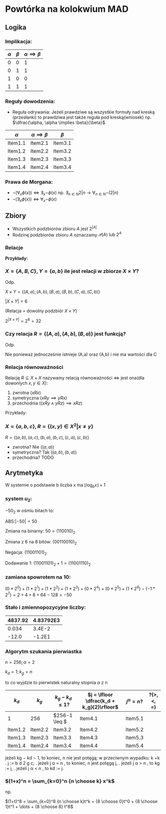 # Powtórka na kolokwium MAD

## Logika

### __Implikacja:__
| $\alpha$   | $\beta$    | $\alpha \implies \beta$|
|---------------- |--------------- | --------------- |
|  0   | 0    |  1  |
|  0   | 1    |  1  |
|  1   | 0    |  0  |
|  1   | 1    |  1  |

### __Reguły dowodzenia:__
- Reguła odrywania: Jeżeli prawdziwe są wszystkie formuły nad kreską (przesłanki) to prawdziwa jest także reguła pod kreską(wniosek) np. $\dfrac{\alpha, \alpha \implies \beta}{\beta}$

| $\alpha$    | $\alpha \implies \beta$| $\beta$|
|---------------- | --------------- | --------------- |
| Item1.1    | Item2.1    | Item3.1    |
| Item1.2    | Item2.2    | Item3.2    |
| Item1.3   | Item2.3   | Item3.3   |
| Item1.4   | Item2.4   | Item3.4   |

### __Prawa de Morgana:__
- $\neg (\forall_x \phi(x)) \iff \exists_x \neg \phi(x)$
np. $\exists_{n \in N} 2|n \to \forall_{n\in N} \neg(2|n)$
- $\neg (\exists_x \phi(x)) \iff \forall_x \neg \phi(x)$

## Zbiory 
- Wszystkich podzbiorów zbioru $A$ jest $2^{|A|}$
- Rodzinę podzbiorów zbioru $A$ oznaczamy $\mathcal{P}(A) \text{ lub } 2^A$

### Relacje
__Przykłady:__

### $X = \{A, B, C\}, Y = \{ a, b \}$ ile jest relacji w zbiorze $X \times Y$? 

Odp.

$X \times Y = \{(A,a), (A,b),(B,a), (B,b), (C,a), (C,b)\}$

$|X \times Y| = 6$

(Relacja = dowolny podzbiór $X\times Y$)

$2^{|X\times Y|} = 2^6 = 32$

### Czy relacja $R = \{(A,a), (A,b), (B,a)\}$ jest funkcją?
Odp.

Nie ponieważ jednocześnie istnieje (A,a) oraz (A,b) i nie ma wartości dla C

### Relacja równoważności
Relację $R \subseteq X \times X$ nazywamy relacją równoważności $\iff$ jest ona(dla dowonlych $x,y \in X$):
1. zwrotna ($xRx$)
2. symetryczna ($xRy \implies yRx$)
3. przechodnia ($(xRy \land yRz) \implies xRz$)

Przykłady:
### $X = \{a,b,c\}, R = \{(x,y)\in X^2 | x \neq y\}$ 
$R = \{(a,b), (a,c), (b,a),(b,c), (c,a), (c,b)\}$

- zwrotna? Nie ($(a,a)$)
- symetryczna? Tak ($(a,b), (b,a)$)
- przechodnia? TODO
## Arytmetyka
W systemie o podstawie b liczba x ma $\lfloor \log_{b}{x}\rfloor + 1$

### system $u_2$:

$-50_2$ w ośmiu bitach to:

ABS:$|-50| = 50$

Zmiana na binarny: $50 = (110010)_2$

Zmiana z 6 na 8 bitów: $(00110010)_2$

Negacja: $(11001101)_2$

Dodawanie 1: $(11001101)_2 + 1 = (11001110)_2$

### zamiana spowrotem na 10:
$(0 * 2^0) + (1 * 2^1) + (1 * 2^2) + (1 * 2^3) + (0 * 2^4) + (0 * 2^5) + (1 * 2^6) - (-1 * 2^7) = 2 + 4 + 8 + 64 -128 = -50$

### Stało i zmiennopozycyjne liczby: 
| 4837.92 | 4.83792E3 |
|--------------- | --------------- |
| 0.034 | 3.4E-2|
| -12.0   | -1.2E1  |


### Algorytm szukania pierwiastka
$n = 256; \alpha = 2$

$k_d = 1; k_g = n$

to co wyjdzie to pierwistek naturalny stopnia $\alpha$ z n


| $k_d$    | $k_g$| $k_g - k_d \leq 1 ?$| $j = \lfloor \dfrac{k_d + k_g}{2}\rfloor$ | $j^\alpha = n ?$ | ?(>, <, =) |
|---------------- | --------------- | --------------- | --------------- | --------------- | ---|
|  1   | 256    |  $256-1 \leq $    | Item4.1    | Item5.1|  |  
| Item1.2   | Item2.2   | Item3.2   | Item4.2   | Item5.2   |   | 
| Item1.3   | Item2.3   | Item3.3   | Item4.3   | Item5.3   |   | 
| Item1.4   | Item2.4   | Item3.4   | Item4.4   | Item5.4   |   | 

jeżeli kg − kd ¬ 1, to
koniec, n nie jest potęgą;
w przeciwnym wypadku:
k +k
. j := b d 2 g c;
. jeżeli j α = n , to koniec, n jest potęgą j,
. jeżeli j α > n , to kg := j,
. jeżeli j α < n , to kd := j.


### $(1+x)^n = \sum_{k=0}^n {n \choose k} x^k$

np.

$(1+t)^8 = \sum_{k=0}^8 {n \choose k}t^k = {8 \choose 0}t^0 + {8 \choose 1}t^1 + \dots + {8 \choose 8} t^8$




